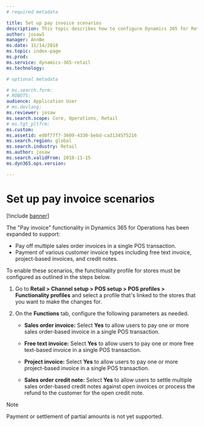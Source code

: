 ```yaml
---
# required metadata

title: Set up pay invoice scenarios
description: This topic describes how to configure Dynamics 365 for Retail to support various scenarios relating to invoice payments.
author: josaw1
manager: AnnBe
ms.date: 11/14/2018
ms.topic: index-page
ms.prod: 
ms.service: dynamics-365-retail
ms.technology: 

# optional metadata

# ms.search.form: 
# ROBOTS: 
audience: Application User
# ms.devlang: 
ms.reviewer: josaw
ms.search.scope: Core, Operations, Retail
# ms.tgt_pltfrm: 
ms.custom: 
ms.assetid: ed0f77f7-3609-4330-bebd-ca3134575216
ms.search.region: global
ms.search.industry: Retail
ms.author: josaw
ms.search.validFrom: 2018-11-15
ms.dyn365.ops.version: 

---
```

# Set up pay invoice scenarios

[!include [banner](includes/banner.md)]

The "Pay invoice" functionality in Dynamics 365 for Operations has been expanded to support:
- Pay off multiple sales order invoices in a single POS transaction.
- Payment of various customer invoice types including free text invoice, project-based invoices, and credit notes.

To enable these scenarios, the functionality profile for stores must be configured as outlined in the steps below.  

1. Go to **Retail > Channel setup > POS setup > POS profiles > Functionality profiles** and select a profile that's linked to the stores that you want to make the changes for.

1. On the **Functions** tab, configure the following parameters as needed.

    - **Sales order invoice:** Select **Yes** to allow users to pay one or more sales order-based invoice in a single POS transaction.

    - **Free text invoice:** Select **Yes** to allow users to pay one or more free text-based invoice in a single POS transaction.

    - **Project invoice:** Select **Yes** to allow users to pay one or more project-based invoice in a single POS transaction.

    - **Sales order credit note:** Select **Yes** to allow users to settle multiple sales order-based credit notes against open invoices or process the refund to the customer for the open credit note.

> [!NOTE]
> Payment or settlement of partial amounts is not yet supported.
